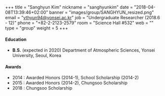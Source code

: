 +++
title = "Sanghyun Kim"
nickname = "sanghyunkim"
date = "2018-04-08T13:39:46+02:00"
banner = "images/group/SANGHYUN_resized.png"
email = "vthyun94@yonsei.ac.kr"
job = "Undergraduate Researcher (2018.6 - 12)"
phone = "+82-2-2123-2579"
room = "Science Hall #532"
web = ""
type = "group"
weight = 5
+++

#### Education
+ **B.S.** (expected in 2020) Department of Atmospheric Sciences, Yonsei University, Seoul, Korea

#### Awards
+ 2014 : Awarded Honors (2014-1), School Scholarship (2014-2)
+ 2015 : Awarded Honors (2014-2), Chungsoo Scholarship
+ 2018 : Chungsoo Scholarship
